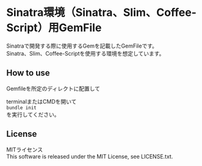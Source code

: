 # Sinatra環境（Sinatra、Slim、Coffee-Script）用GemFile

Sinatraで開発する際に使用するGemを記載したGemFileです。  
Sinatra、Slim、Coffee-Scriptを使用する環境を想定しています。

## How to use

Gemfileを所定のディレクトに配置して  

terminalまたはCMDを開いて  
```bundle init ```     
を実行してください。

## License

MITライセンス  
This software is released under the MIT License, see LICENSE.txt.
